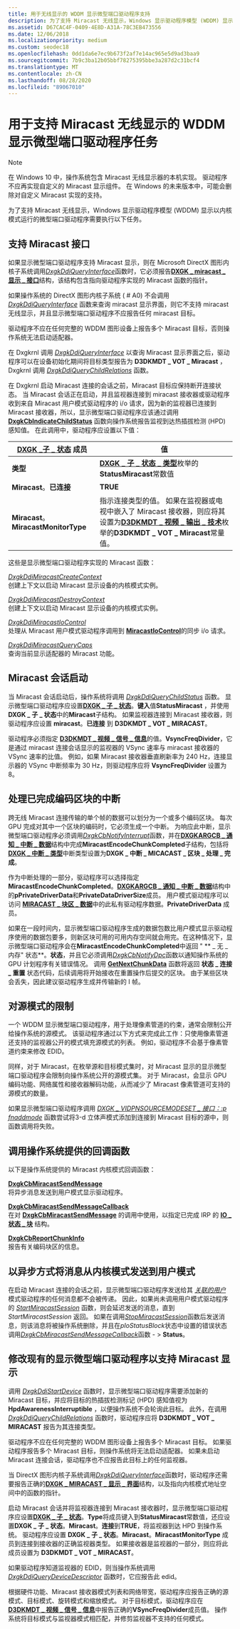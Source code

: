 ```yaml
---
title: 用于无线显示的 WDDM 显示微型端口驱动程序支持
description: 为了支持 Miracast 无线显示，Windows 显示驱动程序模型 (WDDM) 显示以内核模式运行的微型端口驱动程序需要执行以下任务。
ms.assetid: D67CAC4F-0409-4E8D-A31A-78C3EB473556
ms.date: 12/06/2018
ms.localizationpriority: medium
ms.custom: seodec18
ms.openlocfilehash: 0dd1da6e7ec9b673f2af7e14ac965e5d9ad3baa9
ms.sourcegitcommit: 7b9c3ba12b05bbf78275395bbe3a287d2c31bcf4
ms.translationtype: MT
ms.contentlocale: zh-CN
ms.lasthandoff: 08/28/2020
ms.locfileid: "89067010"
---
```

# <a name="wddm-display-miniport-driver-tasks-to-support-miracast-wireless-displays"></a>用于支持 Miracast 无线显示的 WDDM 显示微型端口驱动程序任务

> [!NOTE]
> 在 Windows 10 中，操作系统包含 Miracast 无线显示器的本机实现。 驱动程序不应再实现自定义的 Miracast 显示组件。 在 Windows 的未来版本中，可能会删除对自定义 Miracast 实现的支持。

为了支持 Miracast 无线显示，Windows 显示驱动程序模型 (WDDM) 显示以内核模式运行的微型端口驱动程序需要执行以下任务。

## <a name="supporting-the-miracast-interface"></a>支持 Miracast 接口


如果显示微型端口驱动程序支持 Miracast 显示，则在 Microsoft DirectX 图形内核子系统调用[*DxgkDdiQueryInterface*](/windows-hardware/drivers/ddi/dispmprt/nc-dispmprt-dxgkddi_query_interface)函数时，它必须报告[**DXGK \_ miracast \_ 显示 \_ 接口**](/windows-hardware/drivers/ddi/dispmprt/ns-dispmprt-_dxgk_miracast_interface)结构，该结构包含指向驱动程序实现的 Miracast 函数的指针。

如果操作系统的 DirectX 图形内核子系统 ( # A0) 不会调用 [*DxgkDdiQueryInterface*](/windows-hardware/drivers/ddi/dispmprt/nc-dispmprt-dxgkddi_query_interface) 函数来查询 miracast 显示界面，则它不支持 miracast 无线显示，并且显示微型端口驱动程序不应报告任何 miracast 目标。

驱动程序不应在任何完整的 WDDM 图形设备上报告多个 Miracast 目标，否则操作系统无法启动适配器。

在 Dxgkrnl 调用 [*DxgkDdiQueryInterface*](/windows-hardware/drivers/ddi/dispmprt/nc-dispmprt-dxgkddi_query_interface) 以查询 Miracast 显示界面之后，驱动程序可以在设备初始化期间将目标类型报告为 **D3DKMDT \_ VOT \_ Miracast** ，Dxgkrnl 调用 [*DxgkDdiQueryChildRelations*](/windows-hardware/drivers/ddi/dispmprt/nc-dispmprt-dxgkddi_query_child_relations) 函数。

在 Dxgkrnl 启动 Miracast 连接的会话之前，Miracast 目标应保持断开连接状态。 当 Miracast 会话正在启动，并且监视器连接到 miracast 接收器或驱动程序收到来自 Miracast 用户模式驱动程序的 i/o 请求，因为新的监视器已连接到 Miracast 接收器，所以，显示微型端口驱动程序应该通过调用 [**DxgkCbIndicateChildStatus**](/windows-hardware/drivers/ddi/dispmprt/nc-dispmprt-dxgkcb_indicate_child_status) 函数向操作系统报告监视到达热插拔检测 (HPD) 感知值。 在此调用中，驱动程序应设置以下值：

| [**DXGK \_子 \_ 状态**](/windows-hardware/drivers/ddi/dispmprt/ns-dispmprt-_dxgk_child_status) 成员 | 值                                                                                                                                                                                                                                                                      |
|-------------------------------------------------------------|----------------------------------------------------------------------------------------------------------------------------------------------------------------------------------------------------------------------------------------------------------------------------|
| **类型**                                                    | [**DXGK \_ 子 \_ 状态 \_ 类型**](/windows-hardware/drivers/ddi/dispmprt/ne-dispmprt-_dxgk_child_status_type)枚举的**StatusMiracast**常数值                                                                                                                                                       |
| **Miracast**。**已连接**                                  | **TRUE**                                                                                                                                                                                                                                                                   |
| **Miracast**。**MiracastMonitorType**                        | 指示连接类型的值。 如果在监视器或电视中嵌入了 Miracast 接收器，则应将其设置为[**D3DKMDT \_ 视频 \_ 输出 \_ 技术**](/windows-hardware/drivers/ddi/d3dkmdt/ne-d3dkmdt-_d3dkmdt_video_output_technology)枚举的**D3DKMDT \_ VOT \_ Miracast**常量值。 |

 

这些是显示微型端口驱动程序实现的 Miracast 函数：

<span id="DxgkDdiMiracastCreateContext"></span><span id="dxgkddimiracastcreatecontext"></span><span id="DXGKDDIMIRACASTCREATECONTEXT"></span>[*DxgkDdiMiracastCreateContext*](/windows-hardware/drivers/ddi/dispmprt/nc-dispmprt-dxgkddi_miracast_create_context)  
创建上下文以启动 Miracast 显示设备的内核模式实例。

<span id="DxgkDdiMiracastDestroyContext"></span><span id="dxgkddimiracastdestroycontext"></span><span id="DXGKDDIMIRACASTDESTROYCONTEXT"></span>[*DxgkDdiMiracastDestroyContext*](/windows-hardware/drivers/ddi/dispmprt/nc-dispmprt-dxgkddi_miracast_destroy_context)  
创建上下文以启动 Miracast 显示设备的内核模式实例。

<span id="DxgkDdiMiracastIoControl"></span><span id="dxgkddimiracastiocontrol"></span><span id="DXGKDDIMIRACASTIOCONTROL"></span>[*DxgkDdiMiracastIoControl*](/windows-hardware/drivers/ddi/dispmprt/nc-dispmprt-dxgkddi_miracast_handle_io_control)  
处理从 Miracast 用户模式驱动程序调用到 [**MiracastIoControl**](/windows-hardware/drivers/ddi/netdispumdddi/nc-netdispumdddi-pfn_miracast_io_control)的同步 i/o 请求。

<span id="DxgkDdiMiracastQueryCaps"></span><span id="dxgkddimiracastquerycaps"></span><span id="DXGKDDIMIRACASTQUERYCAPS"></span>[*DxgkDdiMiracastQueryCaps*](/windows-hardware/drivers/ddi/dispmprt/nc-dispmprt-dxgkddi_miracast_query_caps)  
查询当前显示适配器的 Miracast 功能。

## <a name="span-idmiracast_session_startspanspan-idmiracast_session_startspanspan-idmiracast_session_startspanmiracast-session-start"></a><span id="Miracast_session_start"></span><span id="miracast_session_start"></span><span id="MIRACAST_SESSION_START"></span>Miracast 会话启动


当 Miracast 会话启动后，操作系统将调用 [*DxgkDdiQueryChildStatus*](/windows-hardware/drivers/ddi/dispmprt/nc-dispmprt-dxgkddi_query_child_status) 函数。 显示微型端口驱动程序应设置[**DXGK \_ 子 \_ 状态**](/windows-hardware/drivers/ddi/dispmprt/ns-dispmprt-_dxgk_child_status)。**键入**值**StatusMiracast** ，并使用**DXGK \_ 子 \_ 状态**中的**Miracast**子结构。 如果监视器连接到 Miracast 接收器，则驱动程序应设置 **miracast**。**已连接** 到 **D3DKMDT \_ VOT \_ MIRACAST**。

驱动程序必须指定 [**D3DKMDT \_ 视频 \_ 信号 \_ 信息**](/windows-hardware/drivers/ddi/d3dkmdt/ns-d3dkmdt-_d3dkmdt_video_signal_info)的值。**VsyncFreqDivider**，它是通过 miracast 连接会话显示的监视器的 VSync 速率与 miracast 接收器的 VSync 速率的比值。 例如，如果 Miracast 接收器垂直刷新率为 240 Hz，连接显示器的 VSync 中断频率为 30 Hz，则驱动程序应将 **VsyncFreqDivider** 设置为8。

## <a name="span-idhandling_interrupts_for_completed_encode_chunksspanspan-idhandling_interrupts_for_completed_encode_chunksspanspan-idhandling_interrupts_for_completed_encode_chunksspanhandling-interrupts-for-completed-encode-chunks"></a><span id="Handling_interrupts_for_completed_encode_chunks"></span><span id="handling_interrupts_for_completed_encode_chunks"></span><span id="HANDLING_INTERRUPTS_FOR_COMPLETED_ENCODE_CHUNKS"></span>处理已完成编码区块的中断


跨无线 Miracast 连接传输的单个帧的数据可以划分为一个或多个编码区块。 每次 GPU 完成对其中一个区块的编码时，它必须生成一个中断。 为响应此中断，显示微型端口驱动程序必须调用[*DxgkCbNotifyInterrupt*](/windows-hardware/drivers/ddi/d3dkmddi/nc-d3dkmddi-dxgkcb_notify_interrupt)函数，并在[**DXGKARGCB \_ 通知 \_ 中断 \_ 数据**](/windows-hardware/drivers/ddi/d3dkmddi/ns-d3dkmddi-_dxgkargcb_notify_interrupt_data)结构中完成**MiracastEncodeChunkCompleted**子结构，包括将[**DXGK \_ 中断 \_ 类型**](/windows-hardware/drivers/ddi/d3dkmddi/ne-d3dkmddi-_dxgk_interrupt_type)中断类型设置为**DXGK \_ 中断 \_ MICACAST \_ 区块 \_ 处理 \_ 完成**。

作为中断处理的一部分，驱动程序可以选择指定**MiracastEncodeChunkCompleted**。[**DXGKARGCB \_ 通知 \_ 中断 \_ 数据**](/windows-hardware/drivers/ddi/d3dkmddi/ns-d3dkmddi-_dxgkargcb_notify_interrupt_data)结构中的**pPrivateDriverData**和**PrivateDataDriverSize**成员。 用户模式驱动程序可以访问 [**MIRACAST \_ 块区 \_ 数据**](/windows-hardware/drivers/ddi/netdispumdddi/ns-netdispumdddi-miracast_chunk_data)中的此私有驱动程序数据。**PrivateDriverData** 成员。

如果在一段时间内，显示微型端口驱动程序生成的数据包数比用户模式显示驱动程序使用的数据包要多，则新区块可用的可用内存空间就会用完。在这种情况下，显示微型端口驱动程序会在**MiracastEncodeChunkCompleted**中返回 " ** \_ 无 \_ 内存" 状态**。**状态**，并且它必须调用[*DxgkCbNotifyDpc*](/windows-hardware/drivers/ddi/d3dkmddi/nc-d3dkmddi-dxgkcb_notify_dpc)函数以通知操作系统的 GPU 计划程序有关错误情况。 调用 [**GetNextChunkData**](/windows-hardware/drivers/ddi/netdispumdddi/nc-netdispumdddi-pfn_get_next_chunk_data) 函数将返回 **状态 \_ 连接 \_ 重置** 状态代码，后续调用将开始接收在重置操作后提交的区块。 由于某些区块会丢失，因此建议驱动程序生成并传输新的 I 帧。

## <a name="span-idrestrictions_on_source_modesspanspan-idrestrictions_on_source_modesspanspan-idrestrictions_on_source_modesspanrestrictions-on-source-modes"></a><span id="Restrictions_on_source_modes"></span><span id="restrictions_on_source_modes"></span><span id="RESTRICTIONS_ON_SOURCE_MODES"></span>对源模式的限制


一个 WDDM 显示微型端口驱动程序，用于处理像素管道的约束，通常会限制公开给操作系统的源模式。 该驱动程序通过以下方式来完成此工作：只使用像素管道还支持的监视器公开的模式填充源模式的列表。 例如，驱动程序不会基于像素管道约束来修改 EDID。

同样，对于 Miracast，在枚举源和目标模式集时，对 Miracast 显示的显示微型端口驱动程序会限制向操作系统公开的源模式集。 对于 Miracast，会显示 GPU 编码功能、网络属性和接收器解码功能，从而减少了 Miracast 像素管道可支持的源模式的数量。

如果显示微型端口驱动程序调用 [*DXGK \_ VIDPNSOURCEMODESET \_ 接口：:p fnaddmode*](/windows-hardware/drivers/ddi/d3dkmddi/nc-d3dkmddi-dxgkddi_vidpnsourcemodeset_addmode) 函数尝试将3-d 立体声模式添加到连接到 Miracast 目标的源中，则函数调用将失败。

## <a name="span-idcalling_operating_system-provided_callback_functionsspanspan-idcalling_operating_system-provided_callback_functionsspanspan-idcalling_operating_system-provided_callback_functionsspancalling-operating-system-provided-callback-functions"></a><span id="Calling_operating_system-provided_callback_functions"></span><span id="calling_operating_system-provided_callback_functions"></span><span id="CALLING_OPERATING_SYSTEM-PROVIDED_CALLBACK_FUNCTIONS"></span>调用操作系统提供的回调函数


以下是操作系统提供的 Miracast 内核模式回调函数：

<span id="DxgkCbMiracastSendMessage"></span><span id="dxgkcbmiracastsendmessage"></span><span id="DXGKCBMIRACASTSENDMESSAGE"></span>[**DxgkCbMiracastSendMessage**](/windows-hardware/drivers/ddi/dispmprt/nc-dispmprt-dxgkcb_miracast_send_message)  
将异步消息发送到用户模式显示驱动程序。

<span id="DxgkCbMiracastSendMessageCallback"></span><span id="dxgkcbmiracastsendmessagecallback"></span><span id="DXGKCBMIRACASTSENDMESSAGECALLBACK"></span>[**DxgkCbMiracastSendMessageCallback**](/windows-hardware/drivers/ddi/dispmprt/nc-dispmprt-dxgkcb_miracast_send_message_callback)  
在对 [**DxgkCbMiracastSendMessage**](/windows-hardware/drivers/ddi/dispmprt/nc-dispmprt-dxgkcb_miracast_send_message) 的调用中使用，以指定已完成 IRP 的 [**IO \_ 状态 \_ 块**](/windows-hardware/drivers/ddi/wdm/ns-wdm-_io_status_block) 结构。

<span id="DxgkCbReportChunkInfo"></span><span id="dxgkcbreportchunkinfo"></span><span id="DXGKCBREPORTCHUNKINFO"></span>[**DxgkCbReportChunkInfo**](/windows-hardware/drivers/ddi/dispmprt/nc-dispmprt-dxgkcb_miracast_report_chunk_info)  
报告有关编码块区的信息。

## <a name="span-idsending_messages_asynchronously_from_kernel-mode_to_user-modespanspan-idsending_messages_asynchronously_from_kernel-mode_to_user-modespanspan-idsending_messages_asynchronously_from_kernel-mode_to_user-modespansending-messages-asynchronously-from-kernel-mode-to-user-mode"></a><span id="Sending_messages_asynchronously_from_kernel-mode_to_user-mode"></span><span id="sending_messages_asynchronously_from_kernel-mode_to_user-mode"></span><span id="SENDING_MESSAGES_ASYNCHRONOUSLY_FROM_KERNEL-MODE_TO_USER-MODE"></span>以异步方式将消息从内核模式发送到用户模式


在启动 Miracast 连接的会话之前，显示微型端口驱动程序发送给其 [*关联的用户*](/windows-hardware/drivers/ddi/dispmprt/nc-dispmprt-dxgkcb_miracast_send_message) 模式驱动程序的任何消息都不会被传递。 因此，如果尚未调用用户模式驱动程序的 [*StartMiracastSession*](/windows-hardware/drivers/ddi/netdispumdddi/nc-netdispumdddi-pfn_start_miracast_session) 函数，则会延迟发送的消息，直到 *StartMiracastSession* 返回。 如果在调用[*StopMiracastSession*](/windows-hardware/drivers/ddi/netdispumdddi/nc-netdispumdddi-pfn_stop_miracast_session)函数后发送消息，则该消息将被操作系统删除，并且在*pIoStatusBlock*状态中设置的错误状态调用[*DxgkCbMiracastSendMessageCallback*](/windows-hardware/drivers/ddi/dispmprt/nc-dispmprt-dxgkcb_miracast_send_message_callback)函数 - &gt; **Status**。

## <a name="span-idmodifying_an_existing_display_miniport_driver_to_support_miracast_displaysspanspan-idmodifying_an_existing_display_miniport_driver_to_support_miracast_displaysspanspan-idmodifying_an_existing_display_miniport_driver_to_support_miracast_displaysspanmodifying-an-existing-display-miniport-driver-to-support-miracast-displays"></a><span id="Modifying_an_existing_display_miniport_driver_to_support_Miracast_displays"></span><span id="modifying_an_existing_display_miniport_driver_to_support_miracast_displays"></span><span id="MODIFYING_AN_EXISTING_DISPLAY_MINIPORT_DRIVER_TO_SUPPORT_MIRACAST_DISPLAYS"></span>修改现有的显示微型端口驱动程序以支持 Miracast 显示


调用 [*DxgkDdiStartDevice*](/windows-hardware/drivers/ddi/dispmprt/nc-dispmprt-dxgkddi_start_device) 函数时，显示微型端口驱动程序需要添加新的 Miracast 目标，并应将目标的热插拔检测标记 (HPD) 感知值视为 **HpdAwarenessInterruptible** ，以便操作系统不会轮询此目标。 此外，在调用 [*DxgkDdiQueryChildRelations*](/windows-hardware/drivers/ddi/dispmprt/nc-dispmprt-dxgkddi_query_child_relations) 函数时，驱动程序应将 **D3DKMDT \_ VOT \_ MIRACAST** 报告为其连接类型。

驱动程序不应在任何完整的 WDDM 图形设备上报告多个 Miracast 目标。 如果驱动程序报告多个 Miracast 目标，则操作系统将无法启动适配器。 如果未启动 Miracast 连接会话，驱动程序也不应报告此目标上的任何监视器。

当 DirectX 图形内核子系统调用[*DxgkDdiQueryInterface*](/windows-hardware/drivers/ddi/dispmprt/nc-dispmprt-dxgkddi_query_interface)函数时，驱动程序还需要报告正确的[**DXGK \_ MIRACAST \_ 显示 \_ 界面**](/windows-hardware/drivers/ddi/dispmprt/ns-dispmprt-_dxgk_miracast_interface)结构，以及指向内核模式地址空间中的函数的指针。

启动 Miracast 会话并将监视器连接到 Miracast 接收器时，显示微型端口驱动程序应设置[**DXGK \_ 子 \_ 状态**](/windows-hardware/drivers/ddi/dispmprt/ns-dispmprt-_dxgk_child_status)。**Type**将成员键入到**StatusMiracast**常数值，还应设置**DXGK \_ 子 \_ 状态**。**Miracast**。**连接**到**TRUE**，将监视器到达 HPD 到操作系统。 驱动程序应设置 **DXGK \_ 子 \_ 状态**。**Miracast**。**MiracastMonitorType** 成员到连接到接收器的正确监视器类型。 如果接收器是监视器的一部分，则应将此成员设置为 **D3DKMDT \_ VOT \_ MIRACAST**。

如果驱动程序知道监视器的 EDID，则当操作系统调用 [*DxgkDdiQueryDeviceDescriptor*](/windows-hardware/drivers/ddi/dispmprt/nc-dispmprt-dxgkddi_query_device_descriptor) 函数时，它应报告此 edid。

根据硬件功能、Miracast 接收器模式列表和网络带宽，驱动程序应报告正确的源模式、目标模式、旋转模式和缩放模式。 对于目标模式，驱动程序应在[**D3DKMDT \_ 视频 \_ 信号 \_ 信息**](/windows-hardware/drivers/ddi/d3dkmdt/ns-d3dkmdt-_d3dkmdt_video_signal_info)中报告正确的**VSyncFreqDivider**成员值。 操作系统将目标模式与监视器模式相匹配，并修剪监视器不支持的任何模式。

 

